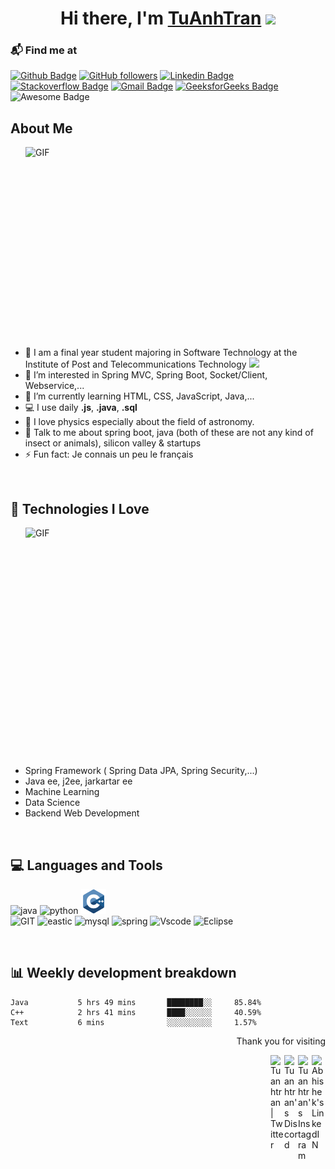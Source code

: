 
<h1 align="center">Hi there, I'm <a href="https://github.com/tuanhtran1" target="_blank">TuAnhTran</a> <img
src="https://media.giphy.com/media/hvRJCLFzcasrR4ia7z/giphy.gif" height="32" /></h1>

### 📬 Find me at
[![Github Badge](http://img.shields.io/badge/-Github-black?style=flat-square&logo=github&link=https://github.com/Defcon27/)](https://github.com/tuanhtran1/) 
[![GitHub followers](https://img.shields.io/github/followers/tuanhtran1?label=Follow&style=social)](https://github.com/tuanhtran1/?tab=follow) 
[![Linkedin Badge](https://img.shields.io/badge/-LinkedIn-blue?style=flat-square&logo=Linkedin&logoColor=white&link=https://www.linkedin.com/in/tuanhtran1/)](https://www.linkedin.com/in/tuuanhtran1)
[![Stackoverflow Badge](https://img.shields.io/badge/-Stack%20overflow-FE7A16?style=flat-square&logo=stack-overflow&logoColor=white&link=https://stackoverflow.com/users/11534375/hemanth-kollipara)](https://stackoverflow.com/users/17171888/tu-anhtran)
[![Gmail Badge](https://img.shields.io/badge/-Gmail-d14836?style=flat-square&logo=Gmail&logoColor=white&link=mailto:defcon.bingbang004@gmail.com)](mailto:bingbang004@gmail.com)
[![GeeksforGeeks Badge](https://img.shields.io/badge/-GeeksforGeeks-0F9D58?style=flat-square&logo=GeeksforGeeks&logoColor=white&link=https://auth.geeksforgeeks.org/user/tuanhtran1/articles)](https://auth.geeksforgeeks.org/user/tuanhtran1/articles)
<img src="https://cdn.rawgit.com/sindresorhus/awesome/d7305f38d29fed78fa85652e3a63e154dd8e8829/media/badge.svg" alt="Awesome Badge"/>



## About Me
<img align="right" alt="GIF" src="https://github.com/abhisheknaiidu/abhisheknaiidu/blob/master/code.gif?raw=true" width="480" height="320" />

- 🏦 I am a final year student majoring in Software Technology at the Institute of Post and Telecommunications Technology
      <img src="https://media.giphy.com/media/WUlplcMpOCEmTGBtBW/giphy.gif" width="30">
- 👀 I’m interested in Spring MVC, Spring Boot, Socket/Client, Webservice,...
- 🌱 I’m currently learning HTML, CSS, JavaScript, Java,...
- 💻 I use daily **.js**, **.java**, **.sql**
- 📖 I love physics especially about the field of astronomy.
- 💬 Talk to me about spring boot, java (both of these are not any kind of insect or animals), silicon valley & startups
- ⚡ Fun fact: Je connais un peu le français
<br>

## :rocket: Technologies I Love

<img align="right" alt="GIF" src="https://camo.githubusercontent.com/992babdffd8c74a1502de375fbdf7e4d54773242/68747470733a2f2f6d656469612e67697068792e636f6d2f6d656469612f53576f536b4e36447854737a71494b4571762f67697068792e676966" width="480-" height="380"/>

* Spring Framework ( Spring Data JPA, Spring Security,...)
* Java ee, j2ee, jarkartar ee
* Machine Learning
* Data Science
* Backend Web Development

<br>

## :computer: Languages and Tools
<p>
 <div>
      <img src="https://www.vectorlogo.zone/logos/java/java-icon.svg" alt="java" width="40"/> 
      <img src="https://www.vectorlogo.zone/logos/python/python-icon.svg" alt="python" width="40"/>
      <img src="https://raw.githubusercontent.com/github/explore/80688e429a7d4ef2fca1e82350fe8e3517d3494d/topics/cpp/cpp.png" alt="Cpp" width="40"/>
</div>
       <div>
      <img src="https://www.vectorlogo.zone/logos/git-scm/git-scm-icon.svg" alt="GIT" width="40" /> 
      <img src="https://www.vectorlogo.zone/logos/elastic/elastic-icon.svg" alt="eastic" width="40" />
      <img src="https://www.vectorlogo.zone/logos/mysql/mysql-icon.svg" alt="mysql" width="40" />
      <img src="https://www.vectorlogo.zone/logos/springio/springio-icon.svg" alt="spring" width="40"/>
      <img src="https://camo.githubusercontent.com/8de346520f7417f6602ca239b7d91232b4e99f8d4aa4e53dcd3896e7b8416c4d/68747470733a2f2f7974332e67677068742e636f6d2f5f713532693862554145766362374a5234652d654e547632337932415f77673573437a304e43304772477463773143524d574a534f5056485544685f626e6744307134674d7656656f413d733930302d632d6b2d63307830306666666666662d6e6f2d726a" alt="Vscode" width="40"/>
       <img src="https://camo.githubusercontent.com/73a4b318dbde04e6f1941e1472dc85a6c311cfffb92746ed1f30761837639a21/68747470733a2f2f736861726570726f6772616d6d696e672e6e65742f77702d636f6e74656e742f75706c6f6164732f323032312f30322f6b697373706e672d65636c697073652d636f6d70757465722d69636f6e732d696e74656772617465642d646576656c6f706d656e742d656e76692d65636c697073652d35616335333165303261373766302e3135373438383435313532323837323830303137342e6a7067" alt="Eclipse" width="40"/>
      </div>
</p>
<br>

<!---
tuanhtran1/tuanhtran1 is a ✨ special ✨ repository because its `README.md` (this file) appears on your GitHub profile.
You can click the Preview link to take a look at your changes.
--->

## 📊 Weekly development breakdown


```text
Java           5 hrs 49 mins       ████████░░     85.84%
C++            2 hrs 41 mins       ████░░░░░░     40.59%
Text           6 mins              ░░░░░░░░░░     1.57%
```

<p align="right">Thank you for visiting</p>
<a href="www.linkedin.com/in/tuuanhtran1">
  <img align="right" alt="Abhishek's LinkedIN" width="22px" src="https://raw.githubusercontent.com/peterthehan/peterthehan/master/assets/linkedin.svg" />
</a>
<a href="https://www.instagram.com/tu.anhtran/">
  <img align="right" alt="Tuanhtran's Instagram" width="22px" src="https://raw.githubusercontent.com/hussainweb/hussainweb/main/icons/instagram.png" />
</a>
<a href="">
  <img align="right" alt="Tuanhtran's Discord" width="22px" src="https://raw.githubusercontent.com/peterthehan/peterthehan/master/assets/discord.svg" />
</a>
<a href="">
  <img align="right" alt="Tuanhtran | Twitter" width="22px" src="https://raw.githubusercontent.com/peterthehan/peterthehan/master/assets/twitter.svg" />
</a>

